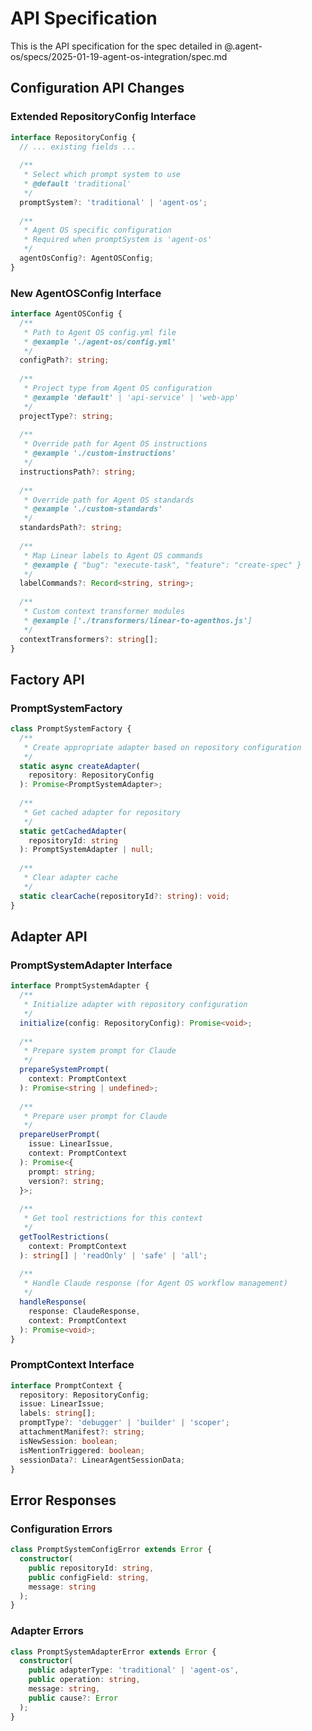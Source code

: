 # API Specification

This is the API specification for the spec detailed in @.agent-os/specs/2025-01-19-agent-os-integration/spec.md

## Configuration API Changes

### Extended RepositoryConfig Interface

```typescript
interface RepositoryConfig {
  // ... existing fields ...
  
  /**
   * Select which prompt system to use
   * @default 'traditional'
   */
  promptSystem?: 'traditional' | 'agent-os';
  
  /**
   * Agent OS specific configuration
   * Required when promptSystem is 'agent-os'
   */
  agentOsConfig?: AgentOSConfig;
}
```

### New AgentOSConfig Interface

```typescript
interface AgentOSConfig {
  /**
   * Path to Agent OS config.yml file
   * @example './agent-os/config.yml'
   */
  configPath?: string;
  
  /**
   * Project type from Agent OS configuration
   * @example 'default' | 'api-service' | 'web-app'
   */
  projectType?: string;
  
  /**
   * Override path for Agent OS instructions
   * @example './custom-instructions'
   */
  instructionsPath?: string;
  
  /**
   * Override path for Agent OS standards
   * @example './custom-standards'
   */
  standardsPath?: string;
  
  /**
   * Map Linear labels to Agent OS commands
   * @example { "bug": "execute-task", "feature": "create-spec" }
   */
  labelCommands?: Record<string, string>;
  
  /**
   * Custom context transformer modules
   * @example ['./transformers/linear-to-agenthos.js']
   */
  contextTransformers?: string[];
}
```

## Factory API

### PromptSystemFactory

```typescript
class PromptSystemFactory {
  /**
   * Create appropriate adapter based on repository configuration
   */
  static async createAdapter(
    repository: RepositoryConfig
  ): Promise<PromptSystemAdapter>;
  
  /**
   * Get cached adapter for repository
   */
  static getCachedAdapter(
    repositoryId: string
  ): PromptSystemAdapter | null;
  
  /**
   * Clear adapter cache
   */
  static clearCache(repositoryId?: string): void;
}
```

## Adapter API

### PromptSystemAdapter Interface

```typescript
interface PromptSystemAdapter {
  /**
   * Initialize adapter with repository configuration
   */
  initialize(config: RepositoryConfig): Promise<void>;
  
  /**
   * Prepare system prompt for Claude
   */
  prepareSystemPrompt(
    context: PromptContext
  ): Promise<string | undefined>;
  
  /**
   * Prepare user prompt for Claude
   */
  prepareUserPrompt(
    issue: LinearIssue,
    context: PromptContext
  ): Promise<{
    prompt: string;
    version?: string;
  }>;
  
  /**
   * Get tool restrictions for this context
   */
  getToolRestrictions(
    context: PromptContext
  ): string[] | 'readOnly' | 'safe' | 'all';
  
  /**
   * Handle Claude response (for Agent OS workflow management)
   */
  handleResponse(
    response: ClaudeResponse,
    context: PromptContext
  ): Promise<void>;
}
```

### PromptContext Interface

```typescript
interface PromptContext {
  repository: RepositoryConfig;
  issue: LinearIssue;
  labels: string[];
  promptType?: 'debugger' | 'builder' | 'scoper';
  attachmentManifest?: string;
  isNewSession: boolean;
  isMentionTriggered: boolean;
  sessionData?: LinearAgentSessionData;
}
```

## Error Responses

### Configuration Errors

```typescript
class PromptSystemConfigError extends Error {
  constructor(
    public repositoryId: string,
    public configField: string,
    message: string
  );
}
```

### Adapter Errors

```typescript
class PromptSystemAdapterError extends Error {
  constructor(
    public adapterType: 'traditional' | 'agent-os',
    public operation: string,
    message: string,
    public cause?: Error
  );
}
```
